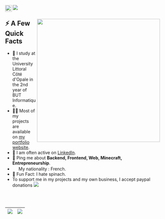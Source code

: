 <a href="https://www.linkedin.com/in/gauthier-corion-1a756a1a4/">
  <img align="left" alt="Gauthier Corion LinkedIn" width="22px" src="https://skylord.fr/linkedinn.svg" />
</a>
<img src="https://visitor-badge.glitch.me/badge?page_id=MisterGranti67.MisterGranti67">
</br>

<div>
  
  <img width="400px" align="right" src="https://skylord.fr/this-is-fine.jpg" />
  <h2>⚡️ A Few Quick Facts</h2>
  <ul>
    <li>🧐 I study at the University Littoral Côté d'Opale in the 2nd year of BUT Informatique.</li>
    <li>👨‍💻 Most of my projects are available on <a href="https://github.com/MisterGranti67">my portfolio website</a>.</li>
    <li>📝 I am often active on <a href="https://www.linkedin.com/in/gauthier-corion-1a756a1a4">LinkedIn</a>.</li>
    <li>💬 Ping me about <strong>Backend, Frontend, Web, Minecraft, Entrepreneurship</strong>.</li>
    <li><img src="https://skylord.fr/french.png" style="width: 16px;"> My nationality : French.</li>
    <li>🎉 Fun Fact: I hate spinach.</li>
    <li>To support me in my projects and my own business, I accept paypal donations <a href="https://www.paypal.me/mrbaguette078"><img src="https://skylord.fr/paypal.svg"></a></li>
  </ul>
</div>

</br>
</br>
<!-- <code><img height="20" alt="javascript" src="https://raw.githubusercontent.com/github/explore/80688e429a7d4ef2fca1e82350fe8e3517d3494d/topics/javascript/javascript.png"></code>
<code><img height="20" alt="typescript" src="https://raw.githubusercontent.com/github/explore/80688e429a7d4ef2fca1e82350fe8e3517d3494d/topics/typescript/typescript.png"></code>
<code><img height="20" alt="react" src="https://raw.githubusercontent.com/github/explore/80688e429a7d4ef2fca1e82350fe8e3517d3494d/topics/react/react.png"></code>
<code><img height="20" alt="graphql" src="https://raw.githubusercontent.com/github/explore/5c058a388828bb5fde0bcafd4bc867b5bb3f26f3/topics/graphql/graphql.png"></code>
<code><img height="20" alt="nodejs" src="https://raw.githubusercontent.com/github/explore/80688e429a7d4ef2fca1e82350fe8e3517d3494d/topics/nodejs/nodejs.png"></code>    -->


| <a href="https://github.com/anuraghazra/github-readme-stats"><img align="center" src="https://github-readme-stats.vercel.app/api?username=MisterGranti67&show_icons=true&include_all_commits=true&theme=buefy&hide_border=true" /></a> | <a href="https://github.com/anuraghazra/github-readme-stats"><img align="center" src="https://github-readme-stats.vercel.app/api/top-langs/?username=MisterGranti67&layout=compact&theme=buefy&hide_border=true" /></a> |
| ------------- | ------------- |

